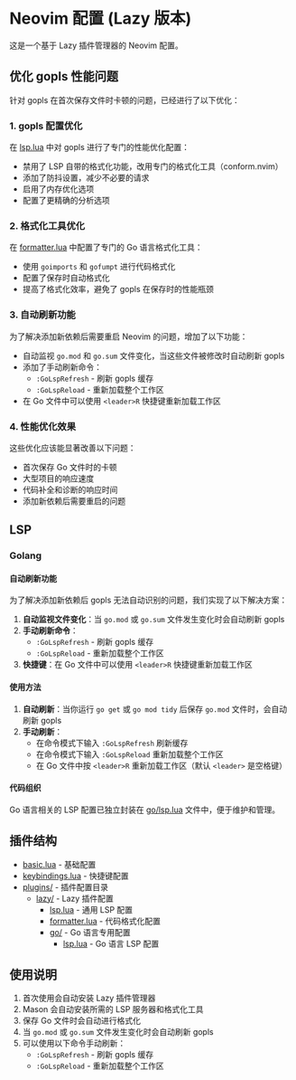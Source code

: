 # Neovim 配置 (Lazy 版本)

这是一个基于 Lazy 插件管理器的 Neovim 配置。

## 优化 gopls 性能问题

针对 gopls 在首次保存文件时卡顿的问题，已经进行了以下优化：

### 1. gopls 配置优化

在 [lsp.lua](./lua/plugins/lazy/lsp.lua) 中对 gopls 进行了专门的性能优化配置：

- 禁用了 LSP 自带的格式化功能，改用专门的格式化工具（conform.nvim）
- 添加了防抖设置，减少不必要的请求
- 启用了内存优化选项
- 配置了更精确的分析选项

### 2. 格式化工具优化

在 [formatter.lua](./lua/plugins/lazy/formatter.lua) 中配置了专门的 Go 语言格式化工具：

- 使用 `goimports` 和 `gofumpt` 进行代码格式化
- 配置了保存时自动格式化
- 提高了格式化效率，避免了 gopls 在保存时的性能瓶颈

### 3. 自动刷新功能

为了解决添加新依赖后需要重启 Neovim 的问题，增加了以下功能：

- 自动监视 `go.mod` 和 `go.sum` 文件变化，当这些文件被修改时自动刷新 gopls
- 添加了手动刷新命令：
  - `:GoLspRefresh` - 刷新 gopls 缓存
  - `:GoLspReload` - 重新加载整个工作区
- 在 Go 文件中可以使用 `<leader>R` 快捷键重新加载工作区

### 4. 性能优化效果

这些优化应该能显著改善以下问题：
- 首次保存 Go 文件时的卡顿
- 大型项目的响应速度
- 代码补全和诊断的响应时间
- 添加新依赖后需要重启的问题

## LSP

### Golang

#### 自动刷新功能

为了解决添加新依赖后 gopls 无法自动识别的问题，我们实现了以下解决方案：

1. **自动监视文件变化**：当 `go.mod` 或 `go.sum` 文件发生变化时会自动刷新 gopls
2. **手动刷新命令**：
   - `:GoLspRefresh` - 刷新 gopls 缓存
   - `:GoLspReload` - 重新加载整个工作区
3. **快捷键**：在 Go 文件中可以使用 `<leader>R` 快捷键重新加载工作区

#### 使用方法

1. **自动刷新**：当你运行 `go get` 或 `go mod tidy` 后保存 `go.mod` 文件时，会自动刷新 gopls
2. **手动刷新**：
   - 在命令模式下输入 `:GoLspRefresh` 刷新缓存
   - 在命令模式下输入 `:GoLspReload` 重新加载整个工作区
   - 在 Go 文件中按 `<leader>R` 重新加载工作区（默认 `<leader>` 是空格键）

#### 代码组织

Go 语言相关的 LSP 配置已独立封装在 [go/lsp.lua](./lua/plugins/lazy/go/lsp.lua) 文件中，便于维护和管理。

## 插件结构

- [basic.lua](./lua/basic.lua) - 基础配置
- [keybindings.lua](./lua/keybindings.lua) - 快捷键配置
- [plugins/](./lua/plugins/) - 插件配置目录
  - [lazy/](./lua/plugins/lazy/) - Lazy 插件配置
    - [lsp.lua](./lua/plugins/lazy/lsp.lua) - 通用 LSP 配置
    - [formatter.lua](./lua/plugins/lazy/formatter.lua) - 代码格式化配置
    - [go/](./lua/plugins/lazy/go/) - Go 语言专用配置
      - [lsp.lua](./lua/plugins/lazy/go/lsp.lua) - Go 语言 LSP 配置

## 使用说明

1. 首次使用会自动安装 Lazy 插件管理器
2. Mason 会自动安装所需的 LSP 服务器和格式化工具
3. 保存 Go 文件时会自动进行格式化
4. 当 `go.mod` 或 `go.sum` 文件发生变化时会自动刷新 gopls
5. 可以使用以下命令手动刷新：
   - `:GoLspRefresh` - 刷新 gopls 缓存
   - `:GoLspReload` - 重新加载整个工作区